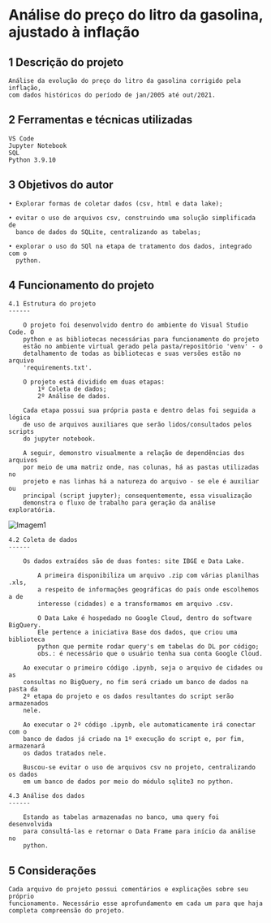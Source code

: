 # Análise do preço do litro da gasolina, ajustado à inflação

## 1 Descrição do projeto
	
	Análise da evolução do preço do litro da gasolina corrigido pela inflação,
	com dados históricos do período de jan/2005 até out/2021.

	
## 2 Ferramentas e técnicas utilizadas
	
	VS Code
	Jupyter Notebook
	SQL
	Python 3.9.10

## 3 Objetivos do autor

	• Explorar formas de coletar dados (csv, html e data lake);
	
	• evitar o uso de arquivos csv, construindo uma solução simplificada de
      banco de dados do SQLite, centralizando as tabelas;
	
	• explorar o uso do SQl na etapa de tratamento dos dados, integrado com o
	  python.

## 4 Funcionamento do projeto


	4.1 Estrutura do projeto
	------

		O projeto foi desenvolvido dentro do ambiente do Visual Studio Code. O 
		python e as bibliotecas necessárias para funcionamento do projeto
		estão no ambiente virtual gerado pela pasta/repositório 'venv' - o
		detalhamento de todas as bibliotecas e suas versões estão no arquivo
		'requirements.txt'.

		O projeto está dividido em duas etapas:
			1º Coleta de dados;
			2º Análise de dados.
		
		Cada etapa possui sua própria pasta e dentro delas foi seguida a lógica
		de uso de arquivos auxiliares que serão lidos/consultados pelos scripts
		do jupyter notebook.
		
		A seguir, demonstro visualmente a relação de dependências dos arquivos
		por meio de uma matriz onde, nas colunas, há as pastas utilizadas no
		projeto e nas linhas há a natureza do arquivo - se ele é auxiliar ou
		principal (script jupyter); consequentemente, essa visualização
		demonstra o fluxo de trabalho para geração da análise exploratória.
	
![Imagem1](https://user-images.githubusercontent.com/126031404/223586057-3f24e4b2-e865-4410-bff7-b2ba4bbd34f5.png)
  
	4.2 Coleta de dados
	------

		Os dados extraídos são de duas fontes: site IBGE e Data Lake.

			A primeira disponibiliza um arquivo .zip com várias planilhas .xls,
			a respeito de informações geográficas do país onde escolhemos a de
			interesse (cidades) e a transformamos em arquivo .csv.

			O Data Lake é hospedado no Google Cloud, dentro do software BigQuery.
			Ele pertence a iniciativa Base dos dados, que criou uma biblioteca
			python que permite rodar query's em tabelas do DL por código;
			obs.: é necessário que o usuário tenha sua conta Google Cloud.

		Ao executar o primeiro código .ipynb, seja o arquivo de cidades ou as
		consultas no BigQuery, no fim será criado um banco de dados na pasta da
		2º etapa do projeto e os dados resultantes do script serão armazenados
		nele.

		Ao executar o 2º código .ipynb, ele automaticamente irá conectar com o
		banco de dados já criado na 1º execução do script e, por fim, armazenará
		os dados tratados nele.

		Buscou-se evitar o uso de arquivos csv no projeto, centralizando os dados
		em um banco de dados por meio do módulo sqlite3 no python.
	
	4.3 Análise dos dados
	------

		Estando as tabelas armazenadas no banco, uma query foi desenvolvida
		para consultá-las e retornar o Data Frame para início da análise no
		python.

## 5 Considerações

	Cada arquivo do projeto possui comentários e explicações sobre seu próprio
	funcionamento. Necessário esse aprofundamento em cada um para que haja
	completa compreensão do projeto.